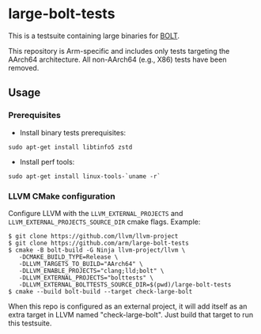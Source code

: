 # large-bolt-tests

This is a testsuite containing large binaries for
[BOLT](https://github.com/llvm/llvm-project/tree/main/bolt).

This repository is Arm-specific and includes only tests targeting the AArch64
architecture. All non-AArch64 (e.g., X86) tests have been removed.

## Usage
### Prerequisites
- Install binary tests prerequisites:
```
sudo apt-get install libtinfo5 zstd
```
- Install perf tools:
```
sudo apt-get install linux-tools-`uname -r`
```
### LLVM CMake configuration
Configure LLVM with the `LLVM_EXTERNAL_PROJECTS` and
`LLVM_EXTERNAL_PROJECTS_SOURCE_DIR` cmake flags. Example:

```
$ git clone https://github.com/llvm/llvm-project
$ git clone https://github.com/arm/large-bolt-tests
$ cmake -B bolt-build -G Ninja llvm-project/llvm \
   -DCMAKE_BUILD_TYPE=Release \
   -DLLVM_TARGETS_TO_BUILD="AArch64" \
   -DLLVM_ENABLE_PROJECTS="clang;lld;bolt" \
   -DLLVM_EXTERNAL_PROJECTS="bolttests" \
   -DLLVM_EXTERNAL_BOLTTESTS_SOURCE_DIR=$(pwd)/large-bolt-tests
$ cmake --build bolt-build --target check-large-bolt
```

When this repo is configured as an external project, it will add itself as an
extra target in LLVM named "check-large-bolt". Just build that target to run
this testsuite.
